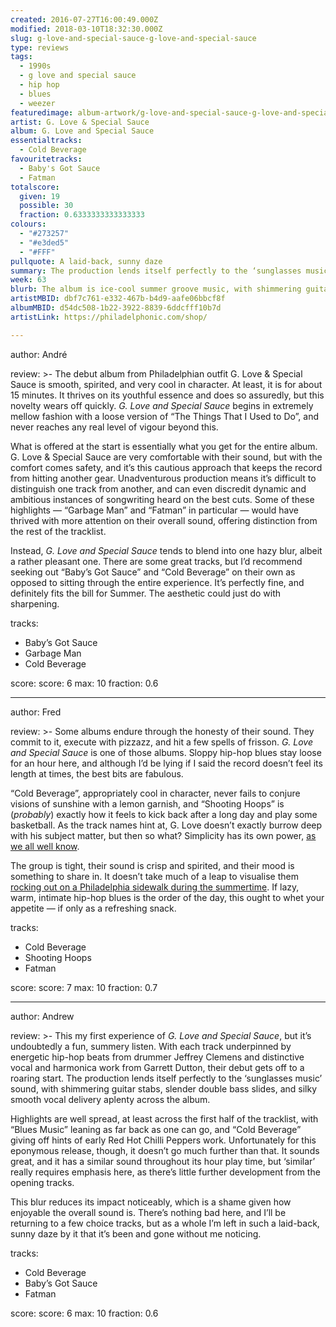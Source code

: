 ```yaml
---
created: 2016-07-27T16:00:49.000Z
modified: 2018-03-10T18:32:30.000Z
slug: g-love-and-special-sauce-g-love-and-special-sauce
type: reviews
tags:
  - 1990s
  - g love and special sauce
  - hip hop
  - blues
  - weezer
featuredimage: album-artwork/g-love-and-special-sauce-g-love-and-special-sauce.jpg
artist: G. Love & Special Sauce
album: G. Love and Special Sauce
essentialtracks:
  - Cold Beverage
favouritetracks:
  - Baby's Got Sauce
  - Fatman
totalscore:
  given: 19
  possible: 30
  fraction: 0.6333333333333333
colours:
  - "#273257"
  - "#e3ded5"
  - "#FFF"
pullquote: A laid-back, sunny daze
summary: The production lends itself perfectly to the ‘sunglasses music’ sound, with shimmering guitar stabs, slender double bass slides, and silky smooth vocal delivery aplenty across the album.
week: 63
blurb: The album is ice-cool summer groove music, with shimmering guitar stabs, slender double bass slides, and silky smooth vocal delivery aplenty.
artistMBID: dbf7c761-e332-467b-b4d9-aafe06bbcf8f
albumMBID: d54dc508-1b22-3922-8839-6ddcfff10b7d
artistLink: https://philadelphonic.com/shop/

---
```


author: André

review: >-
  The debut album from Philadelphian outfit G. Love & Special Sauce is smooth, spirited, and very cool in character. At least, it is for about 15 minutes. It thrives on its youthful essence and does so assuredly, but this novelty wears off quickly. *G. Love and Special Sauce* begins in extremely mellow fashion with a loose version of “The Things That I Used to Do”, and never reaches any real level of vigour beyond this. 
  
  What is offered at the start is essentially what you get for the entire album. G. Love & Special Sauce are very comfortable with their sound, but with the comfort comes safety, and it’s this cautious approach that keeps the record from hitting another gear. Unadventurous production means it’s difficult to distinguish one track from another, and can even discredit dynamic and ambitious instances of songwriting heard on the best cuts. Some of these highlights — “Garbage Man” and “Fatman” in particular — would have thrived with more attention on their overall sound, offering distinction from the rest of the tracklist. 
  
  Instead, *G. Love and Special Sauce* tends to blend into one hazy blur, albeit a rather pleasant one. There are some great tracks, but I’d recommend seeking out “Baby’s Got Sauce” and “Cold Beverage” on their own as opposed to sitting through the entire experience. It’s perfectly fine, and definitely fits the bill for Summer. The aesthetic could just do with sharpening.

tracks:
  - Baby’s Got Sauce
  - ­Garbage Man
  - ­Cold Beverage

score:
  score: 6
  max: 10
  fraction: 0.6

---
author: Fred

review: >-
  Some albums endure through the honesty of their sound. They commit to it, execute with pizzazz, and hit a few spells of frisson. *G. Love and Special Sauce* is one of those albums. Sloppy hip-hop blues stay loose for an hour here, and although I’d be lying if I said the record doesn’t feel its length at times, the best bits are fabulous. 
  
  “Cold Beverage”, appropriately cool in character, never fails to conjure visions of sunshine with a lemon garnish, and “Shooting Hoops” is (*probably*) exactly how it feels to kick back after a long day and play some basketball. As the track names hint at, G. Love doesn’t exactly burrow deep with his subject matter, but then so what? Simplicity has its own power, [as we all well know](/reviews/the-blue-album/). 
  
  The group is tight, their sound is crisp and spirited, and their mood is something to share in. It doesn’t take much of a leap to visualise them [rocking out on a Philadelphia sidewalk during the summertime](https://www.youtube.com/watch?v=pk9-28HgxfE). If lazy, warm, intimate hip-hop blues is the order of the day, this ought to whet your appetite — if only as a refreshing snack.

tracks:
  - Cold Beverage
  - ­Shooting Hoops
  - ­Fatman

score:
  score: 7
  max: 10
  fraction: 0.7

---
author: Andrew

review: >-
  This my first experience of *G. Love and Special Sauce*, but it’s undoubtedly a fun, summery listen. With each track underpinned by energetic hip-hop beats from drummer Jeffrey Clemens and distinctive vocal and harmonica work from Garrett Dutton, their debut gets off to a roaring start. The production lends itself perfectly to the ‘sunglasses music’ sound, with shimmering guitar stabs, slender double bass slides, and silky smooth vocal delivery aplenty across the album. 
  
  Highlights are well spread, at least across the first half of the tracklist, with “Blues Music” leaning as far back as one can go, and “Cold Beverage” giving off hints of early Red Hot Chilli Peppers work. Unfortunately for this eponymous release, though, it doesn’t go much further than that. It sounds great, and it has a similar sound throughout its hour play time, but ‘similar’ really requires emphasis here, as there’s little further development from the opening tracks. 
  
  This blur reduces its impact noticeably, which is a shame given how enjoyable the overall sound is. There’s nothing bad here, and I’ll be returning to a few choice tracks, but as a whole I’m left in such a laid-back, sunny daze by it that it’s been and gone without me noticing.

tracks:
  - Cold Beverage
  - ­Baby’s Got Sauce
  - ­Fatman

score:
  score: 6
  max: 10
  fraction: 0.6
